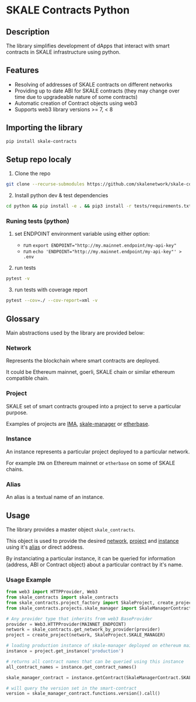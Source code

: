 # SKALE Contracts Python

## Description

The library simplifies development of dApps that interact with smart contracts in SKALE infrastructure using python.

## Features

- Resolving of addresses of SKALE contracts on different networks
- Providing up to date ABI for SKALE contracts (they may change over time due to upgradeable nature of some contracts)
- Automatic creation of Contract objects using web3
- Supports web3 library versions >= 7, < 8

## Importing the library

```bash
pip install skale-contracts
```

## Setup repo localy

1. Clone the repo
```bash
git clone --recurse-submodules https://github.com/skalenetwork/skale-contracts.git && cd skale-contracts
```

2. Install python dev & test dependencies
```bash
cd python && pip install -e . && pip3 install -r tests/requirements.txt
```

### Runing tests (python)

1. set ENDPOINT environment variable using either option:
    - run `export ENDPOINT="http://my.mainnet.endpoint/my-api-key"`
    - run `echo 'ENDPOINT="http://my.mainnet.endpoint/my-api-key"' > .env`

2. run tests
```bash
pytest -v
```
3. run tests with coverage report
```bash
pytest --cov=./ --cov-report=xml -v
```

## Glossary

Main abstractions used by the library are provided below:

### Network

Represents the blockchain where smart contracts are deployed.

It could be Ethereum mainnet, goerli, SKALE chain or similar ethereum compatible chain.

### Project

SKALE set of smart contracts grouped into a project to serve a particular purpose.

Examples of projects are [IMA](https://github.com/skalenetwork/IMA/), [skale-manager](https://github.com/skalenetwork/skale-manager) or [etherbase](https://github.com/skalenetwork/etherbase/).

### Instance

An instance represents a particular project deployed to a particular network.

For example `IMA` on Ethereum mainnet or `etherbase` on some of SKALE chains.

### Alias

An alias is a textual name of an instance.

## Usage

The library provides a master object `skale_contracts`.

This object is used to provide the desired [network](#network), [project](#project) and [instance](#instance) using it's [alias](#alias) or direct address.

By instanciating a particular instance, it can be queried for information (address, ABI or Contract object) about a particular contract by it's name.

### Usage Example

```python
from web3 import HTTPProvider, Web3
from skale_contracts import skale_contracts
from skale_contracts.project_factory import SkaleProject, create_project
from skale_contracts.projects.skale_manager import SkaleManagerContract

# Any provider type that inherits from web3 BaseProvider
provider = Web3.HTTPProvider(MAINNET_ENDPOINT)
network = skale_contracts.get_network_by_provider(provider)
project = create_project(network, SkaleProject.SKALE_MANAGER)

# loading production instance of skale-manager deployed on ethereum mainnet
instance = project.get_instance('production')

# returns all contract names that can be queried using this instance
all_contract_names = instance.get_contract_names()

skale_manager_contract = instance.getContract(SkaleManagerContract.SKALE_MANAGER)

# will query the version set in the smart-contract
version = skale_manager_contract.functions.version().call()

```
